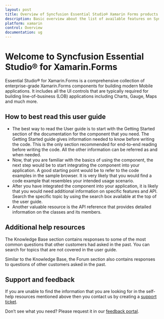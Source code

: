 ```yaml
---
layout: post
title: Overview of Syncfusion Essential Studio® Xamarin Forms products
description: Basic overview about the list of available features on Syncfusion Xamarin.Forms  components and steps to use the guide.
platform: xamarin
control: Overview
documentation: ug
---
```


# Welcome to Syncfusion Essential Studio® for Xamarin.Forms

Essential Studio® for Xamarin.Forms is a comprehensive collection of enterprise-grade Xamarin.Forms components for building modern Mobile applications. It includes all the UI controls that are typically required for building line-of-business (LOB) applications including Charts, Gauge, Maps and much more.

## How to best read this user guide

* The best way to read the User guide is to start with the Getting Started section of the documentation for the component that you need. The Getting Started guide gives information needed to know before writing the code. This is the only section recommended for end-to-end reading before writing the code. All the other information can be referred as and when needed.
* Now, that you are familiar with the basics of using the component, the next step would be to start integrating the component into your application. A good starting point would be to refer to the code examples in the sample browser. It is very likely that you would find a code example that resembles your intended usage scenario.
* After you have integrated the component into your application, it is likely that you would need additional information on specific features and API. Search the specific topic by using the search box available at the top of the user guide.
* Another valuable resource is the API reference that provides detailed information on the classes and its members.

## Additional help resources

The Knowledge Base section contains responses to some of the most common questions that other customers had asked in the past. You can search for topics that are not covered in the user guide.

Similar to the Knowledge Base, the Forum section also contains responses to questions of other customers asked in the past.

## Support and feedback

If you are unable to find the information that you are looking for in the self-help resources mentioned above then you contact us by creating a [support ticket](https://support.syncfusion.com/create).

Don’t see what you need? Please request it in our [feedback portal](https://www.syncfusion.com/feedback/xamarin-forms).